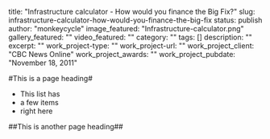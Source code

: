 title: "Infrastructure calculator - How would you finance the Big Fix?"
slug: infrastructure-calculator-how-would-you-finance-the-big-fix
status: publish
author: "monkeycycle"
image_featured: "Infrastructure-calculator.png"
gallery_featured: ""
video_featured: ""
category: ""
tags: []
description: ""
excerpt: ""
work_project-type: ""
work_project-url: ""
work_project_client: "CBC News Online"
work_project_awards: ""
work_project_pubdate: "November 18, 2011"


#This is a page heading#

* This list has
* a few items
* right here

##This is another page heading##